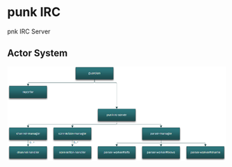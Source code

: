 # punk IRC
pnk IRC Server

## Actor System
![alt text](https://github.com/Schrotty/punk-irc/blob/master/actor-system.png)
